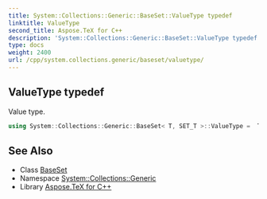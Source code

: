 ```yaml
---
title: System::Collections::Generic::BaseSet::ValueType typedef
linktitle: ValueType
second_title: Aspose.TeX for C++
description: 'System::Collections::Generic::BaseSet::ValueType typedef. Value type in C++.'
type: docs
weight: 2400
url: /cpp/system.collections.generic/baseset/valuetype/
---
```

## ValueType typedef


Value type.

```cpp
using System::Collections::Generic::BaseSet< T, SET_T >::ValueType =  T
```

## See Also

* Class [BaseSet](../)
* Namespace [System::Collections::Generic](../../)
* Library [Aspose.TeX for C++](../../../)
